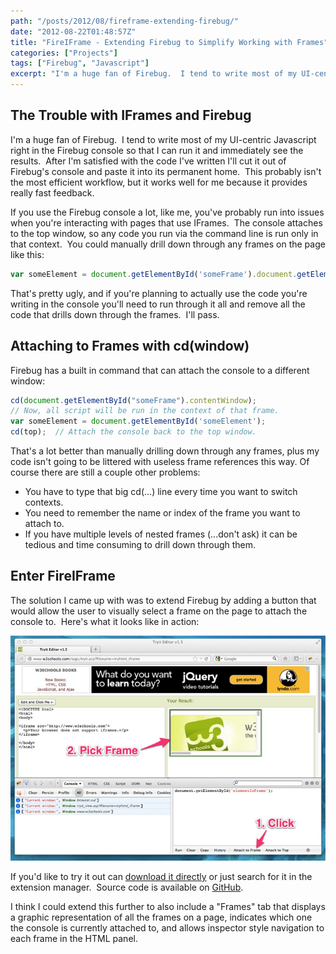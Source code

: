 ```yaml
---
path: "/posts/2012/08/fireframe-extending-firebug/"
date: "2012-08-22T01:48:57Z"
title: "FireIFrame - Extending Firebug to Simplify Working with Frames"
categories: ["Projects"]
tags: ["Firebug", "Javascript"]
excerpt: "I'm a huge fan of Firebug.  I tend to write most of my UI-centric Javascript right in the Firebug c..."
---
```


## The Trouble with IFrames and Firebug

I'm a huge fan of Firebug.  I tend to write most of my UI-centric Javascript right in the Firebug console so that I can run it and immediately see the results.  After I'm satisfied with the code I've written I'll cut it out of Firebug's console and paste it into its permanent home.  This probably isn't the most efficient workflow, but it works well for me because it provides really fast feedback.

If you use the Firebug console a lot, like me, you've probably run into issues when you're interacting with pages that use IFrames.  The console attaches to the top window, so any code you run via the command line is run only in that context.  You could manually drill down through any frames on the page like this:

```js
var someElement = document.getElementById('someFrame').document.getElementById('someElement');
```

That's pretty ugly, and if you're planning to actually use the code you're writing in the console you'll need to run through it all and remove all the code that drills down through the frames.  I'll pass.

## Attaching to Frames with cd(window)

Firebug has a built in command that can attach the console to a different window:

```js
cd(document.getElementById("someFrame").contentWindow);
// Now, all script will be run in the context of that frame.
var someElement = document.getElementById('someElement');
cd(top);  // Attach the console back to the top window.
```

That's a lot better than manually drilling down through any frames, plus my code isn't going to be littered with useless frame references this way. Of course there are still a couple other problems:

* You have to type that big cd(...) line every time you want to switch contexts.
* You need to remember the name or index of the frame you want to attach to.
* If you have multiple levels of nested frames (...don't ask) it can be tedious and time consuming to drill down through them.

## Enter FireIFrame

The solution I came up with was to extend Firebug by adding a button that would allow the user to visually select a frame on the page to attach the console to.  Here's what it looks like in action:

![Screenshot](FireFrame.png)

If you'd like to try it out can [download it directly](https://addons.mozilla.org/en-US/firefox/addon/fireiframe/ "FireIFrame Download Page") or just search for it in the extension manager.  Source code is available on [GitHub](https://github.com/kmckee/FireIFrame "FireIFrame GitHub page").

I think I could extend this further to also include a "Frames" tab that displays a graphic representation of all the frames on a page, indicates which one the console is currently attached to, and allows inspector style navigation to each frame in the HTML panel.